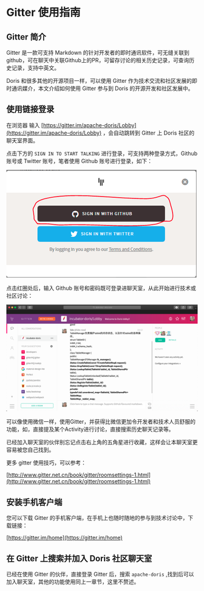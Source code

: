 # Gitter 使用指南

## Gitter 简介   
   
Gitter 是一款可支持 Markdown 的针对开发者的即时通讯软件，可无缝关联到 github，可在聊天中关联Github上的PR，可留存讨论的相关历史记录，可查询历史记录，支持中英文。
   
Doris 和很多其他的开源项目一样，可以使用 Gitter 作为技术交流和社区发展的即时通讯媒介，本文介绍如何使用 Gitter 参与到 Doris 的开源开发和社区发展中。

## 使用链接登录
   
在浏览器 输入 [https://gitter.im/apache-doris/Lobby](https://gitter.im/apache-doris/Lobby) ，会自动跳转到 Gitter 上 Doris 社区的聊天室界面。
    
点击下方的 `SIGN IN TO START TALKING` 进行登录，可支持两种登录方式，Github 账号或 Twitter 账号，笔者使用 Github 账号进行登录，如下：
     
![](../../../resources/images/login-gitter1.png)
    
点击红圈处后，输入 Github 账号和密码既可登录进聊天室，从此开始进行技术或社区讨论：
      
![](../../../resources/images/login-gitter2.png) 
       
可以像使用微信一样，使用Gitter，并获得比微信更加令开发者和技术人员舒服的功能，如，直接提及某个Activity进行讨论，直接搜索历史聊天记录等。
   
已经加入聊天室的伙伴别忘记点击右上角的五角星进行收藏，这样会让本聊天室更容易被您自己找到。

更多 gitter 使用技巧，可以参考：
   
[http://www.gitter.net.cn/book/gitter/roomsettings-1.html](http://www.gitter.net.cn/book/gitter/roomsettings-1.html)

## 安装手机客户端
   
您可以下载 Gitter 的手机客户端，在手机上也随时随地的参与到技术讨论中，下载链接：
   
[https://gitter.im/home](https://gitter.im/home)
   
## 在 Gitter 上搜索并加入 Doris 社区聊天室
   
已经在使用 Gitter 的伙伴，直接登录 Gitter 后，搜索 `apache-doris` ,找到后可以加入聊天室，其他的功能使用同上一章节，这里不赘述。
